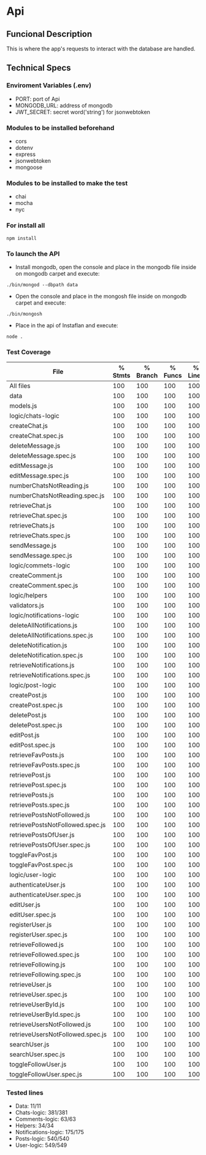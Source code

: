 # Api 

## Funcional Description 
This is where the app's requests to interact with the database are handled.

## Technical Specs

### Enviroment Variables (.env)

- PORT: port of Api
- MONGODB_URL: address of mongodb
- JWT_SECRET: secret word('string') for jsonwebtoken

### Modules to be installed beforehand

- cors
- dotenv
- express
- jsonwebtoken
- mongoose

### Modules to be installed to make the test

- chai
- mocha
- nyc

### For install all

`npm install`

### To launch the API
- Install mongodb, open the console and place in the mongodb file  inside on mongodb carpet and execute: 

`./bin/mongod --dbpath data`

- Open the console and place in the mongosh file inside on mongodb carpet and execute:

`./bin/mongosh`

- Place in the api of Instaflan and execute: 

`node .`

### Test Coverage 
File                               | % Stmts | % Branch | % Funcs | % Lines | Uncovered Line #s 
-----------------------------------|---------|----------|---------|---------|-------------------
All files                          |     100 |      100 |     100 |     100 | 
 data                              |     100 |      100 |     100 |     100 | 
  models.js                        |     100 |      100 |     100 |     100 | 
 logic/chats-logic                 |     100 |      100 |     100 |     100 | 
  createChat.js                    |     100 |      100 |     100 |     100 | 
  createChat.spec.js               |     100 |      100 |     100 |     100 | 
  deleteMessage.js                 |     100 |      100 |     100 |     100 | 
  deleteMessage.spec.js            |     100 |      100 |     100 |     100 | 
  editMessage.js                   |     100 |      100 |     100 |     100 | 
  editMessage.spec.js              |     100 |      100 |     100 |     100 | 
  numberChatsNotReading.js         |     100 |      100 |     100 |     100 |                   
  numberChatsNotReading.spec.js    |     100 |      100 |     100 |     100 | 
  retrieveChat.js                  |     100 |      100 |     100 |     100 | 
  retrieveChat.spec.js             |     100 |      100 |     100 |     100 | 
  retrieveChats.js                 |     100 |      100 |     100 |     100 | 
  retrieveChats.spec.js            |     100 |      100 |     100 |     100 |                   
  sendMessage.js                   |     100 |      100 |     100 |     100 | 
  sendMessage.spec.js              |     100 |      100 |     100 |     100 | 
 logic/commets-logic               |     100 |      100 |     100 |     100 | 
  createComment.js                 |     100 |      100 |     100 |     100 | 
  createComment.spec.js            |     100 |      100 |     100 |     100 | 
 logic/helpers                     |     100 |      100 |     100 |     100 |                   
  validators.js                    |     100 |      100 |     100 |     100 | 
 logic/notifications-logic         |     100 |      100 |     100 |     100 | 
  deleteAllNotifications.js        |     100 |      100 |     100 |     100 | 
  deleteAllNotifications.spec.js   |     100 |      100 |     100 |     100 | 
  deleteNotification.js            |     100 |      100 |     100 |     100 |                   
  deleteNotification.spec.js       |     100 |      100 |     100 |     100 | 
  retrieveNotifications.js         |     100 |      100 |     100 |     100 | 
  retrieveNotifications.spec.js    |     100 |      100 |     100 |     100 | 
 logic/post-logic                  |     100 |      100 |     100 |     100 | 
  createPost.js                    |     100 |      100 |     100 |     100 | 
  createPost.spec.js               |     100 |      100 |     100 |     100 | 
  deletePost.js                    |     100 |      100 |     100 |     100 | 
  deletePost.spec.js               |     100 |      100 |     100 |     100 | 
  editPost.js                      |     100 |      100 |     100 |     100 | 
  editPost.spec.js                 |     100 |      100 |     100 |     100 | 
  retrieveFavPosts.js              |     100 |      100 |     100 |     100 |                   
  retrieveFavPosts.spec.js         |     100 |      100 |     100 |     100 | 
  retrievePost.js                  |     100 |      100 |     100 |     100 | 
  retrievePost.spec.js             |     100 |      100 |     100 |     100 | 
  retrievePosts.js                 |     100 |      100 |     100 |     100 | 
  retrievePosts.spec.js            |     100 |      100 |     100 |     100 | 
  retrievePostsNotFollowed.js      |     100 |      100 |     100 |     100 | 
  retrievePostsNotFollowed.spec.js |     100 |      100 |     100 |     100 |                   
  retrievePostsOfUser.js           |     100 |      100 |     100 |     100 | 
  retrievePostsOfUser.spec.js      |     100 |      100 |     100 |     100 | 
  toggleFavPost.js                 |     100 |      100 |     100 |     100 | 
  toggleFavPost.spec.js            |     100 |      100 |     100 |     100 | 
 logic/user-logic                  |     100 |      100 |     100 |     100 | 
  authenticateUser.js              |     100 |      100 |     100 |     100 | 
  authenticateUser.spec.js         |     100 |      100 |     100 |     100 | 
  editUser.js                      |     100 |      100 |     100 |     100 | 
  editUser.spec.js                 |     100 |      100 |     100 |     100 | 
  registerUser.js                  |     100 |      100 |     100 |     100 | 
  registerUser.spec.js             |     100 |      100 |     100 |     100 | 
  retrieveFollowed.js              |     100 |      100 |     100 |     100 | 
  retrieveFollowed.spec.js         |     100 |      100 |     100 |     100 | 
  retrieveFollowing.js             |     100 |      100 |     100 |     100 | 
  retrieveFollowing.spec.js        |     100 |      100 |     100 |     100 | 
  retrieveUser.js                  |     100 |      100 |     100 |     100 | 
  retrieveUser.spec.js             |     100 |      100 |     100 |     100 | 
  retrieveUserById.js              |     100 |      100 |     100 |     100 | 
  retrieveUserById.spec.js         |     100 |      100 |     100 |     100 | 
  retrieveUsersNotFollowed.js      |     100 |      100 |     100 |     100 | 
  retrieveUsersNotFollowed.spec.js |     100 |      100 |     100 |     100 | 
  searchUser.js                    |     100 |      100 |     100 |     100 | 
  searchUser.spec.js               |     100 |      100 |     100 |     100 | 
  toggleFollowUser.js              |     100 |      100 |     100 |     100 | 
  toggleFollowUser.spec.js         |     100 |      100 |     100 |     100 | 

### Tested lines
- Data: 11/11
- Chats-logic: 381/381
- Comments-logic: 63/63
- Helpers: 34/34
- Notifications-logic: 175/175
- Posts-logic: 540/540
- User-logic: 549/549